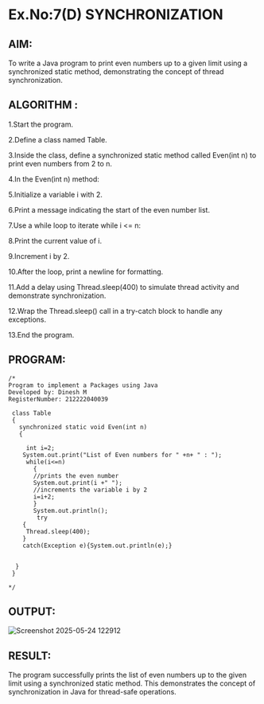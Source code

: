 # Ex.No:7(D) SYNCHRONIZATION
## AIM:
To write a Java program to print even numbers up to a given limit using a synchronized static method, demonstrating the concept of thread synchronization.
 
## ALGORITHM :
1.Start the program.

2.Define a class named Table.

3.Inside the class, define a synchronized static method called Even(int n) to print even numbers from 2 to n.

4.In the Even(int n) method:

5.Initialize a variable i with 2.

6.Print a message indicating the start of the even number list.

7.Use a while loop to iterate while i <= n:

8.Print the current value of i.

9.Increment i by 2.

10.After the loop, print a newline for formatting.

11.Add a delay using Thread.sleep(400) to simulate thread activity and demonstrate synchronization.

12.Wrap the Thread.sleep() call in a try-catch block to handle any exceptions.

13.End the program.



## PROGRAM:
 ```
/*
Program to implement a Packages using Java
Developed by: Dinesh M
RegisterNumber: 212222040039

  class Table
  {
    synchronized static void Even(int n)
    {
      
      int i=2;
     System.out.print("List of Even numbers for " +n+ " : ");
      while(i<=n)  
        {  
        //prints the even number  
        System.out.print(i +" ");   
        //increments the variable i by 2  
        i=i+2;  
        } 
        System.out.println();
         try
     {  
      Thread.sleep(400);  
     }
     catch(Exception e){System.out.println(e);}  
      
     
   }  
  }

*/
```






## OUTPUT:
![Screenshot 2025-05-24 122912](https://github.com/user-attachments/assets/44ba9937-8a21-46b0-89b2-7ebd03698ba9)



## RESULT:
The program successfully prints the list of even numbers up to the given limit using a synchronized static method. This demonstrates the concept of synchronization in Java for thread-safe operations.


